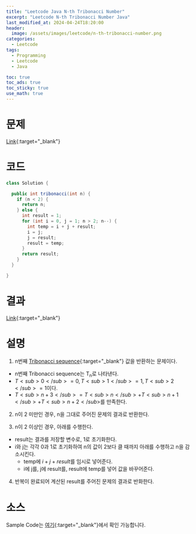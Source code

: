 ```yaml
---
title: "Leetcode Java N-th Tribonacci Number"
excerpt: "Leetcode N-th Tribonacci Number Java"
last_modified_at: 2024-04-24T18:20:00
header:
  image: /assets/images/leetcode/n-th-tribonacci-number.png
categories:
  - Leetcode
tags:
  - Programming
  - Leetcode
  - Java

toc: true
toc_ads: true
toc_sticky: true
use_math: true
---
```

# 문제
[Link](https://leetcode.com/problems/n-th-tribonacci-number/){:target="_blank"}

# 코드
```java
class Solution {

  public int tribonacci(int n) {
    if (n < 2) {
      return n;
    } else {
      int result = 1;
      for (int i = 0, j = 1; n > 2; n--) {
        int temp = i + j + result;
        i = j;
        j = result;
        result = temp;
      }
      return result;
    }
  }

}
```

# 결과
[Link](https://leetcode.com/problems/n-th-tribonacci-number/submissions/1240654557/){:target="_blank"}

# 설명
1. n번째 [Tribonacci sequence](https://en.wikipedia.org/wiki/Generalizations_of_Fibonacci_numbers#Tribonacci_numbers){:target="_blank"} 값을 반환하는 문제이다.
- n번째 Tribonacci sequence는 T<sub>n</sub>로 나타낸다.
- $T<sub>0</sub> = 0, T<sub>1</sub> = 1, T<sub>2</sub> = 1$이다.
- $T<sub>n + 3</sub> = T<sub>n</sub> + T<sub>n + 1</sub> + T<sub>n + 2</sub>$를 만족한다.

2. n이 2 미만인 경우, n을 그대로 주어진 문제의 결과로 반환한다.

3. n이 2 이상인 경우, 아래를 수행한다.
- result는 결과를 저장할 변수로, 1로 초기화한다.
- i와 j는 각각 0과 1로 초기화하여 n의 값이 2보다 클 때까지 아래를 수행하고 n을 감소시킨다.
  - temp에 $i + j + result$를 임시로 넣어준다.
  - i에 j를, j에 result를, result에 temp를 넣어 값을 바꾸어준다.

4. 반복이 완료되어 계산된 result를 주어진 문제의 결과로 반화한다.

# 소스
Sample Code는 [여기](https://github.com/GracefulSoul/leetcode/blob/master/src/main/java/gracefulsoul/problems/NthTribonacciNumber.java){:target="_blank"}에서 확인 가능합니다.